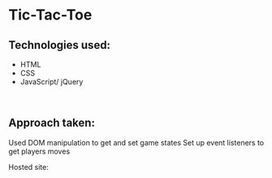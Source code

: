 # Tic-Tac-Toe
<h2>Technologies used:</h2>
<ul>
  <li>HTML</li>
  <li>CSS</li>
  <li>JavaScript/ jQuery</li>
</ul>
<br>
<h2>Approach taken:</h2>
  <p>Used DOM manipulation to get and set game states
      Set up event listeners to get players moves
  </p>
Hosted site:
